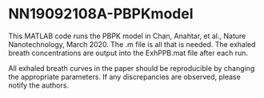 # NN19092108A-PBPKmodel

This MATLAB code runs the PBPK model in Chan, Anahtar, et al., Nature Nanotechnology, March 2020. 
The .m file is all that is needed. The exhaled breath concentrations are output into the ExhPPB.mat file after each run. 

All exhaled breath curves in the paper should be reproducible by changing the appropriate parameters. If any discrepancies are observed, please notify the authors. 
